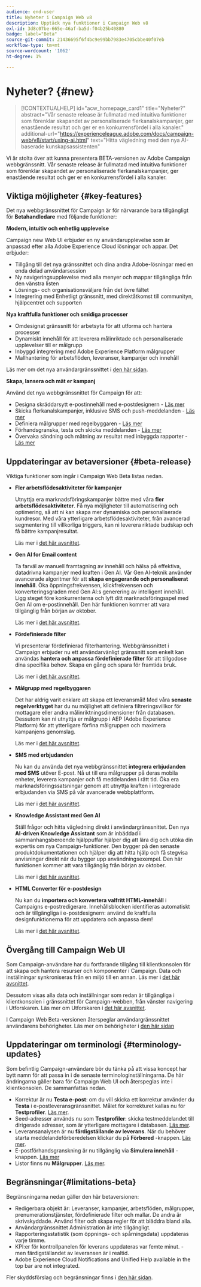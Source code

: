 ```yaml
---
audience: end-user
title: Nyheter i Campaign Web v8
description: Upptäck nya funktioner i Campaign Web v8
exl-id: 3d8c07be-665e-46af-ba5d-f04b25b40880
badge: label="Beta"
source-git-commit: 21436695f6f4bc9e99bb7983e4705cbbe40f07eb
workflow-type: tm+mt
source-wordcount: '1062'
ht-degree: 1%

---
```



# Nyheter? {#new}

>[!CONTEXTUALHELP]
>id="acw_homepage_card1"
>title="Nyheter?"
>abstract="Vår senaste release är fullmatad med intuitiva funktioner som förenklar skapandet av personaliserade flerkanalskampanjer, ger enastående resultat och ger er en konkurrensfördel i alla kanaler."
>additional-url="https://experienceleague.adobe.com/docs/campaign-web/v8/start/using-ai.html" text="Hitta vägledning med den nya AI-baserade kunskapsassistenten"

Vi är stolta över att kunna presentera BETA-versionen av Adobe Campaign webbgränssnitt. Vår senaste release är fullmatad med intuitiva funktioner som förenklar skapandet av personaliserade flerkanalskampanjer, ger enastående resultat och ger er en konkurrensfördel i alla kanaler.

## Viktiga möjligheter {#key-features}

Det nya webbgränssnittet för Campaign är för närvarande bara tillgängligt för **Betahandledare** med följande funktioner:

**Modern, intuitiv och enhetlig upplevelse**

Campaign new Web UI erbjuder en ny användarupplevelse som är anpassad efter alla Adobe Experience Cloud lösningar och appar. Det erbjuder:

* Tillgång till det nya gränssnittet och dina andra Adobe-lösningar med en enda delad användarsession
* Ny navigeringsupplevelse med alla menyer och mappar tillgängliga från den vänstra listen
* Lösnings- och organisationsväljare från det övre fältet
* Integrering med Enhetligt gränssnitt, med direktåtkomst till communityn, hjälpcentret och supporten

**Nya kraftfulla funktioner och smidiga processer**

* Omdesignat gränssnitt för arbetsyta för att utforma och hantera processer
* Dynamiskt innehåll för att leverera målinriktade och personaliserade upplevelser till er målgrupp
* Inbyggd integrering med Adobe Experience Platform målgrupper
* Mallhantering för arbetsflöden, leveranser, kampanjer och innehåll

Läs mer om det nya användargränssnittet i [den här sidan](../get-started/user-interface.md).

**Skapa, lansera och mät er kampanj**

Använd det nya webbgränssnittet för Campaign för att:

* Designa skräddarsytt e-postinnehåll med e-postdesignern - [Läs mer](../content/edit-content.md)
* Skicka flerkanalskampanjer, inklusive SMS och push-meddelanden - [Läs mer](../workflows/activities/channels.md)
* Definiera målgrupper med regelbyggaren - [Läs mer](../audience/about-recipients.md)
* Förhandsgranska, testa och skicka meddelanden - [Läs mer](../monitor/prepare-send.md)
* Övervaka sändning och mätning av resultat med inbyggda rapporter - [Läs mer](../reporting/delivery-reports.md)


## Uppdateringar av betaversioner {#beta-release}

Viktiga funktioner som ingår i Campaign Web Beta listas nedan.

* **Fler arbetsflödesaktiviteter för kampanjer**

  Utnyttja era marknadsföringskampanjer bättre med våra **fler arbetsflödesaktiviteter**. Få nya möjligheter till automatisering och optimering, så att ni kan skapa mer dynamiska och personaliserade kundresor. Med våra ytterligare arbetsflödesaktiviteter, från avancerad segmentering till villkorliga triggers, kan ni leverera riktade budskap och få bättre kampanjresultat.

  Läs mer i [det här avsnittet](../workflows/gs-workflows.md).

* **Gen AI for Email content**

  Ta farväl av manuell framtagning av innehåll och hälsa på effektiva, datadrivna kampanjer med kraften i Gen AI.  Vår Gen AI-teknik använder avancerade algoritmer för att **skapa engagerande och personaliserat innehåll**. Öka öppningsfrekvensen, klickfrekvensen och konverteringsgraden med Gen AI:s generering av intelligent innehåll. Ligg steget före konkurrenterna och lyft ditt marknadsföringsspel med Gen AI om e-postinnehåll. Den här funktionen kommer att vara tillgänglig från början av oktober.

  Läs mer i [det här avsnittet](../content/generative-gs.md).

* **Fördefinierade filter**

  Vi presenterar fördefinierad filterhantering. Webbgränssnittet i Campaign erbjuder nu ett användarvänligt gränssnitt som enkelt kan användas **hantera och anpassa fördefinierade filter** för att tillgodose dina specifika behov. Skapa en gång och spara för framtida bruk.

  Läs mer i [det här avsnittet](../get-started/predefined-filters.md).

* **Målgrupp med regelbyggaren**

  Det har aldrig varit enklare att skapa ett leveransmål! Med våra **senaste regelverktyget** har du nu möjlighet att definiera filtreringsvillkor för mottagare eller andra målinriktningsdimensioner från databasen. Dessutom kan ni utnyttja er målgrupp i AEP (Adobe Experience Platform) för att ytterligare förfina målgruppen och maximera kampanjens genomslag.

  Läs mer i [det här avsnittet](../audience/segment-builder.md).

* **SMS med erbjudanden**

  Nu kan du använda det nya webbgränssnittet **integrera erbjudanden med SMS** utöver E-post. Nå ut till era målgrupper på deras mobila enheter, leverera kampanjer och få meddelanden i rätt tid. Öka era marknadsföringssatsningar genom att utnyttja kraften i integrerade erbjudanden via SMS på vår avancerade webbplattform.

  Läs mer i [det här avsnittet](../content/offers.md).

<!--
* Adobe Experience Manager (AEM) Integration
    
    With our AEM integration extended to web UI, you can easily manage assets and synchronize full HTML templates, empowering you to create captivating digital experiences without any hassle. 
    
    Elevate and streamline your content management capabilities on the web UI with this integration to boost productivity.
-->

* **Knowledge Assistant med Gen AI**

  Ställ frågor och hitta vägledning direkt i användargränssnittet. Den nya **AI-driven Knowledge Assistant** som är inbäddad i sammanhangsberoende hjälppuffar hjälper dig att lära dig och utöka din expertis om nya Campaign-funktioner. Den bygger på den senaste produktdokumentationen och hjälper dig att hitta hjälp och få stegvisa anvisningar direkt när du bygger upp användningsexempel. Den här funktionen kommer att vara tillgänglig från början av oktober.

  Läs mer i [det här avsnittet](../get-started/using-ai.md).

* **HTML Converter för e-postdesign**

  Nu kan du **importera och konvertera valfritt HTML-innehåll** i Campaigns e-postredigerare. Innehållsblocken identifieras automatiskt och är tillgängliga i e-postdesignern: använd de kraftfulla designfunktionerna för att uppdatera och anpassa dem!

  Läs mer i [det här avsnittet](../content/existing-content.md).


## Övergång till Campaign Web UI

Som Campaign-användare har du fortfarande tillgång till klientkonsolen för att skapa och hantera resurser och komponenter i Campaign. Data och inställningar synkroniseras från en miljö till en annan. Läs mer i [det här avsnittet](../get-started/get-started.md#about-campaign-client-consoleac-client).

Dessutom visas alla data och inställningar som redan är tillgängliga i klientkonsolen i gränssnittet för Campaign-webben, från vänster navigering i Utforskaren. Läs mer om Utforskaren i [det här avsnittet](../get-started/user-interface.md#explorer-user-interface-explorer).

I Campaign Web Beta-versionen återspeglar användargränssnittet användarens behörigheter. Läs mer om behörigheter i [den här sidan](../get-started/permissions.md)

## Uppdateringar om terminologi {#terminology-updates}

Som befintlig Campaign-användare bör du tänka på att vissa koncept har bytt namn för att passa in i de senaste terminologinställningarna. De här ändringarna gäller bara för Campaign Web UI och återspeglas inte i klientkonsolen. De sammanfattas nedan.

* Korrektur är nu **Testa e-post**: om du vill skicka ett korrektur använder du **Testa** i e-postleveransgränssnittet. Målet för korrekturet kallas nu för **Testprofiler**. [Läs mer](../preview-test/test-deliveries.md).
* Seed-adresser används nu som **Testprofiler**: skicka testmeddelandet till dirigerade adresser, som är ytterligare mottagare i databasen. [Läs mer](../preview-test/test-deliveries.md).
* Leveransanalysen är nu **färdigställande av leverans**. När du behöver starta meddelandeförberedelsen klickar du på **Förbered** -knappen. [Läs mer](../monitor/prepare-send.md).
* E-postförhandsgranskning är nu tillgänglig via **Simulera innehåll** -knappen. [Läs mer](../preview-test/preview-test.md)
* Listor finns nu **Målgrupper**. [Läs mer](../audience/about-recipients.md).

## Begränsningar{#limitations-beta}

Begränsningarna nedan gäller den här betaversionen:

* Redigerbara objekt är: Leveranser, kampanjer, arbetsflöden, målgrupper, prenumerationstjänster, fördefinierade filter och mallar. De andra är skrivskyddade. Använd filter och skapa regler för att bläddra bland alla.
* Användargränssnittet Administration är inte tillgängligt.
* Rapporteringsstatistik (som öppnings- och spårningsdata) uppdateras varje timme.
* KPI:er för kontrollpanelen för leverans uppdateras var femte minut. - men färdigställandet av leveransen är i realtid.
* Adobe Experience Cloud Notifications and Unified Help available in the top bar are not integrated.

Fler skyddsförslag och begränsningar finns i [den här sidan](../get-started/guardrails.md).
